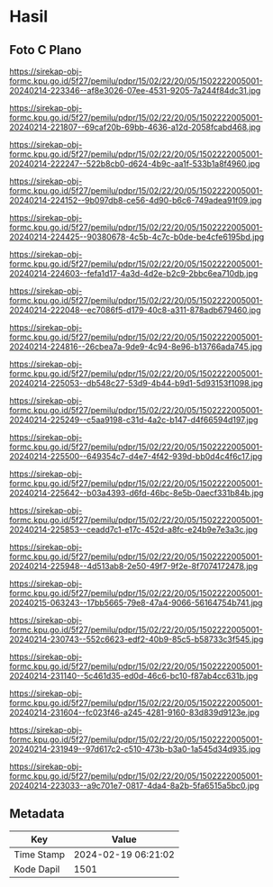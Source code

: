 # Hasil

## Foto C Plano

https://sirekap-obj-formc.kpu.go.id/5f27/pemilu/pdpr/15/02/22/20/05/1502222005001-20240214-223346--af8e3026-07ee-4531-9205-7a244f84dc31.jpg

https://sirekap-obj-formc.kpu.go.id/5f27/pemilu/pdpr/15/02/22/20/05/1502222005001-20240214-221807--69caf20b-69bb-4636-a12d-2058fcabd468.jpg

https://sirekap-obj-formc.kpu.go.id/5f27/pemilu/pdpr/15/02/22/20/05/1502222005001-20240214-222247--522b8cb0-d624-4b9c-aa1f-533b1a8f4960.jpg

https://sirekap-obj-formc.kpu.go.id/5f27/pemilu/pdpr/15/02/22/20/05/1502222005001-20240214-224152--9b097db8-ce56-4d90-b6c6-749adea91f09.jpg

https://sirekap-obj-formc.kpu.go.id/5f27/pemilu/pdpr/15/02/22/20/05/1502222005001-20240214-224425--90380678-4c5b-4c7c-b0de-be4cfe6195bd.jpg

https://sirekap-obj-formc.kpu.go.id/5f27/pemilu/pdpr/15/02/22/20/05/1502222005001-20240214-224603--fefa1d17-4a3d-4d2e-b2c9-2bbc6ea710db.jpg

https://sirekap-obj-formc.kpu.go.id/5f27/pemilu/pdpr/15/02/22/20/05/1502222005001-20240214-222048--ec7086f5-d179-40c8-a311-878adb679460.jpg

https://sirekap-obj-formc.kpu.go.id/5f27/pemilu/pdpr/15/02/22/20/05/1502222005001-20240214-224816--26cbea7a-9de9-4c94-8e96-b13766ada745.jpg

https://sirekap-obj-formc.kpu.go.id/5f27/pemilu/pdpr/15/02/22/20/05/1502222005001-20240214-225053--db548c27-53d9-4b44-b9d1-5d93153f1098.jpg

https://sirekap-obj-formc.kpu.go.id/5f27/pemilu/pdpr/15/02/22/20/05/1502222005001-20240214-225249--c5aa9198-c31d-4a2c-b147-d4f66594d197.jpg

https://sirekap-obj-formc.kpu.go.id/5f27/pemilu/pdpr/15/02/22/20/05/1502222005001-20240214-225500--649354c7-d4e7-4f42-939d-bb0d4c4f6c17.jpg

https://sirekap-obj-formc.kpu.go.id/5f27/pemilu/pdpr/15/02/22/20/05/1502222005001-20240214-225642--b03a4393-d6fd-46bc-8e5b-0aecf331b84b.jpg

https://sirekap-obj-formc.kpu.go.id/5f27/pemilu/pdpr/15/02/22/20/05/1502222005001-20240214-225853--ceadd7c1-e17c-452d-a8fc-e24b9e7e3a3c.jpg

https://sirekap-obj-formc.kpu.go.id/5f27/pemilu/pdpr/15/02/22/20/05/1502222005001-20240214-225948--4d513ab8-2e50-49f7-9f2e-8f7074172478.jpg

https://sirekap-obj-formc.kpu.go.id/5f27/pemilu/pdpr/15/02/22/20/05/1502222005001-20240215-063243--17bb5665-79e8-47a4-9066-56164754b741.jpg

https://sirekap-obj-formc.kpu.go.id/5f27/pemilu/pdpr/15/02/22/20/05/1502222005001-20240214-230743--552c6623-edf2-40b9-85c5-b58733c3f545.jpg

https://sirekap-obj-formc.kpu.go.id/5f27/pemilu/pdpr/15/02/22/20/05/1502222005001-20240214-231140--5c461d35-ed0d-46c6-bc10-f87ab4cc631b.jpg

https://sirekap-obj-formc.kpu.go.id/5f27/pemilu/pdpr/15/02/22/20/05/1502222005001-20240214-231604--fc023f46-a245-4281-9160-83d839d9123e.jpg

https://sirekap-obj-formc.kpu.go.id/5f27/pemilu/pdpr/15/02/22/20/05/1502222005001-20240214-231949--97d617c2-c510-473b-b3a0-1a545d34d935.jpg

https://sirekap-obj-formc.kpu.go.id/5f27/pemilu/pdpr/15/02/22/20/05/1502222005001-20240214-223033--a9c701e7-0817-4da4-8a2b-5fa6515a5bc0.jpg


## Metadata

| Key        | Value               |
| ---------- | ------------------- |
| Time Stamp | 2024-02-19 06:21:02 |
| Kode Dapil | 1501                |



